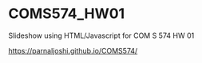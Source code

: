 # COMS574_HW01

Slideshow using HTML/Javascript for COM S 574 HW 01

https://parnaljoshi.github.io/COMS574/
